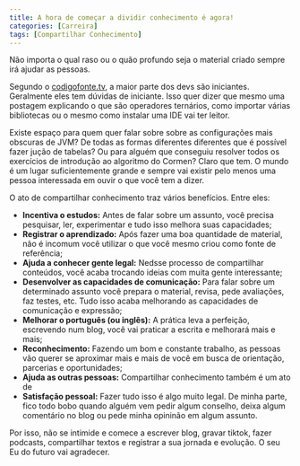 ```yaml
---
title: A hora de começar a dividir conhecimento é agora!
categories: [Carreira]
tags: [Compartilhar Conhecimento]
---
```


Não importa o qual raso ou o quão profundo seja o material criado sempre irá ajudar as pessoas.

Segundo o [codigofonte.tv](https://codigofonte.tv), a maior parte dos devs são iniciantes. Geralmente eles tem dúvidas de iniciante. Isso quer dizer que mesmo uma postagem explicando o que são operadores ternários, como importar várias bibliotecas ou o mesmo como instalar uma IDE vai ter leitor.

Existe espaço para quem quer falar sobre sobre as configurações mais obscuras de JVM? De todas as formas diferentes diferentes que é possível fazer jução de tabelas? Ou para alguém que conseguiu resolver todos os exercícios de introdução ao algoritmo do Cormen? Claro que tem. O mundo é um lugar suficientemente grande e sempre vai existir pelo menos uma pessoa interessada em ouvir o que você tem a dizer.

O ato de compartilhar conhecimento traz vários benefícios. Entre eles:

* **Incentiva o estudos:** Antes de falar sobre um assunto, você precisa pesquisar, ler, experimentar e tudo isso melhora suas capacidades;
* **Registrar o aprendizado:** Após fazer uma boa quantidade de material, não é incomum você utilizar o que você mesmo criou como fonte de referência;
* **Ajuda a conhecer gente legal:** Nedsse processo de compartilhar conteúdos, você acaba trocando ideias com muita gente interessante;
* **Desenvolver as capacidades de comunicação:** Para falar sobre um determinado assunto você prepara o material, revisa, pede avaliações, faz testes, etc. Tudo isso acaba melhorando as capacidades de comunicação e expressão;
* **Melhorar o português (ou inglês):** A prática leva a perfeição, escrevendo num blog, você vai praticar a escrita e melhorará mais e mais;
* **Reconhecimento:** Fazendo um bom e constante trabalho, as pessoas vão querer se aproximar mais e mais de você em busca de orientação, parcerias e oportunidades;
* **Ajuda as outras pessoas:** Compartilhar conhecimento também é um ato de 
* **Satisfação pessoal:** Fazer tudo isso é algo muito legal. De minha parte, fico todo bobo quando alguém vem pedir algum conselho, deixa algum comentário no blog ou pede minha opininão em algum assunto. 

Por isso, não se intimide e comece a escrever blog, gravar tiktok, fazer podcasts, compartilhar textos e registrar a sua jornada e evolução. O seu Eu do futuro vai agradecer.